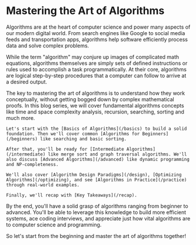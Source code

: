 # Mastering the Art of Algorithms

Algorithms are at the heart of computer science and power many aspects of our modern digital world. From search engines like Google to social media feeds and transportation apps, algorithms help software efficiently process data and solve complex problems.

While the term "algorithm" may conjure up images of complicated math equations, algorithms themselves are simply sets of defined instructions or rules used to accomplish a task programmatically. At their core, algorithms are logical step-by-step procedures that a computer can follow to arrive at a desired output.

The key to mastering the art of algorithms is to understand how they work conceptually, without getting bogged down by complex mathematical proofs. In this blog series, we will cover fundamental algorithms concepts like time and space complexity analysis, recursion, searching, sorting and much more.
```
Let's start with the [Basics of Algorithms](/basics) to build a solid foundation. Then we'll cover common [Algorithms for Beginners](/beginners) like searching and basic sorting.

After that, you'll be ready for [Intermediate Algorithms](/intermediate) like merge sort and graph traversal algorithms. We'll also discuss [Advanced Algorithms](/advanced) like dynamic programming and NP-completeness. 

We'll also cover [Algorithm Design Paradigms](/design), [Optimizing Algorithms](/optimizing), and see [Algorithms in Practice](/practice) through real-world examples. 

Finally, we'll recap with [Key Takeaways](/recap).
```
By the end, you'll have a solid grasp of algorithms ranging from beginner to advanced. You'll be able to leverage this knowledge to build more efficient systems, ace coding interviews, and appreciate just how vital algorithms are to computer science and programming.

So let's start from the beginning and master the art of algorithms together!
